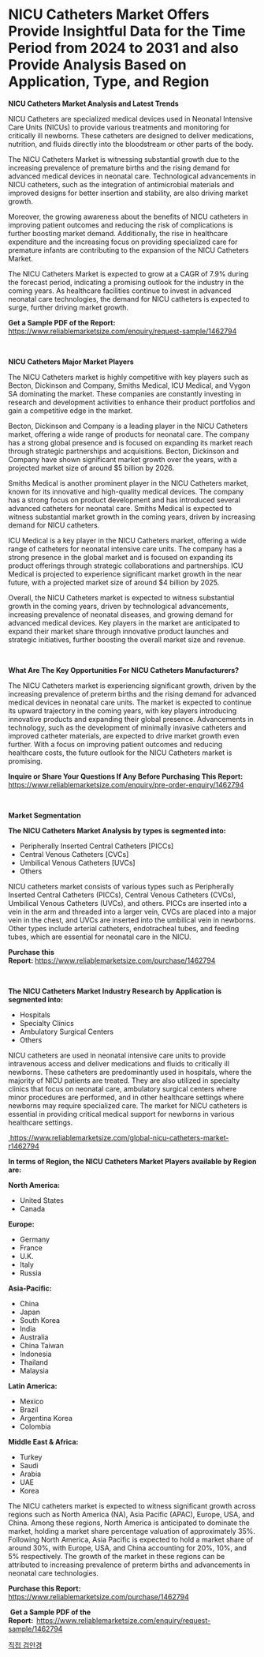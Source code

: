 <p><h1>NICU Catheters Market Offers Provide Insightful Data for the Time Period from 2024 to 2031 and also Provide Analysis Based on Application, Type, and Region</h1></p><p><strong>NICU Catheters Market Analysis and Latest Trends</strong></p>
<p><p>NICU Catheters are specialized medical devices used in Neonatal Intensive Care Units (NICUs) to provide various treatments and monitoring for critically ill newborns. These catheters are designed to deliver medications, nutrition, and fluids directly into the bloodstream or other parts of the body.</p><p>The NICU Catheters Market is witnessing substantial growth due to the increasing prevalence of premature births and the rising demand for advanced medical devices in neonatal care. Technological advancements in NICU catheters, such as the integration of antimicrobial materials and improved designs for better insertion and stability, are also driving market growth.</p><p>Moreover, the growing awareness about the benefits of NICU catheters in improving patient outcomes and reducing the risk of complications is further boosting market demand. Additionally, the rise in healthcare expenditure and the increasing focus on providing specialized care for premature infants are contributing to the expansion of the NICU Catheters Market.</p><p>The NICU Catheters Market is expected to grow at a CAGR of 7.9% during the forecast period, indicating a promising outlook for the industry in the coming years. As healthcare facilities continue to invest in advanced neonatal care technologies, the demand for NICU catheters is expected to surge, further driving market growth.</p></p>
<p><strong>Get a Sample PDF of the Report:&nbsp;</strong> <a href="https://www.reliablemarketsize.com/enquiry/request-sample/1462794">https://www.reliablemarketsize.com/enquiry/request-sample/1462794</a></p>
<p>&nbsp;</p>
<p><strong>NICU Catheters Major Market Players</strong></p>
<p><p>The NICU Catheters market is highly competitive with key players such as Becton, Dickinson and Company, Smiths Medical, ICU Medical, and Vygon SA dominating the market. These companies are constantly investing in research and development activities to enhance their product portfolios and gain a competitive edge in the market.</p><p>Becton, Dickinson and Company is a leading player in the NICU Catheters market, offering a wide range of products for neonatal care. The company has a strong global presence and is focused on expanding its market reach through strategic partnerships and acquisitions. Becton, Dickinson and Company have shown significant market growth over the years, with a projected market size of around $5 billion by 2026.</p><p>Smiths Medical is another prominent player in the NICU Catheters market, known for its innovative and high-quality medical devices. The company has a strong focus on product development and has introduced several advanced catheters for neonatal care. Smiths Medical is expected to witness substantial market growth in the coming years, driven by increasing demand for NICU catheters.</p><p>ICU Medical is a key player in the NICU Catheters market, offering a wide range of catheters for neonatal intensive care units. The company has a strong presence in the global market and is focused on expanding its product offerings through strategic collaborations and partnerships. ICU Medical is projected to experience significant market growth in the near future, with a projected market size of around $4 billion by 2025.</p><p>Overall, the NICU Catheters market is expected to witness substantial growth in the coming years, driven by technological advancements, increasing prevalence of neonatal diseases, and growing demand for advanced medical devices. Key players in the market are anticipated to expand their market share through innovative product launches and strategic initiatives, further boosting the overall market size and revenue.</p></p>
<p>&nbsp;</p>
<p><strong>What Are The Key Opportunities For NICU Catheters Manufacturers?</strong></p>
<p><p>The NICU Catheters market is experiencing significant growth, driven by the increasing prevalence of preterm births and the rising demand for advanced medical devices in neonatal care units. The market is expected to continue its upward trajectory in the coming years, with key players introducing innovative products and expanding their global presence. Advancements in technology, such as the development of minimally invasive catheters and improved catheter materials, are expected to drive market growth even further. With a focus on improving patient outcomes and reducing healthcare costs, the future outlook for the NICU Catheters market is promising.</p></p>
<p><strong>Inquire or Share Your Questions If Any Before Purchasing This Report:</strong> <a href="https://www.reliablemarketsize.com/enquiry/pre-order-enquiry/1462794">https://www.reliablemarketsize.com/enquiry/pre-order-enquiry/1462794</a></p>
<p>&nbsp;</p>
<p><strong>Market Segmentation</strong></p>
<p><strong>The NICU Catheters Market Analysis by types is segmented into:</strong></p>
<p><ul><li>Peripherally Inserted Central Catheters [PICCs]</li><li>Central Venous Catheters [CVCs]</li><li>Umbilical Venous Catheters [UVCs]</li><li>Others</li></ul></p>
<p><p>NICU catheters market consists of various types such as Peripherally Inserted Central Catheters (PICCs), Central Venous Catheters (CVCs), Umbilical Venous Catheters (UVCs), and others. PICCs are inserted into a vein in the arm and threaded into a larger vein, CVCs are placed into a major vein in the chest, and UVCs are inserted into the umbilical vein in newborns. Other types include arterial catheters, endotracheal tubes, and feeding tubes, which are essential for neonatal care in the NICU.</p></p>
<p><strong>Purchase this Report:&nbsp;</strong><a href="https://www.reliablemarketsize.com/purchase/1462794">https://www.reliablemarketsize.com/purchase/1462794</a></p>
<p>&nbsp;</p>
<p><strong>The NICU Catheters Market Industry Research by Application is segmented into:</strong></p>
<p><ul><li>Hospitals</li><li>Specialty Clinics</li><li>Ambulatory Surgical Centers</li><li>Others</li></ul></p>
<p><p>NICU catheters are used in neonatal intensive care units to provide intravenous access and deliver medications and fluids to critically ill newborns. These catheters are predominantly used in hospitals, where the majority of NICU patients are treated. They are also utilized in specialty clinics that focus on neonatal care, ambulatory surgical centers where minor procedures are performed, and in other healthcare settings where newborns may require specialized care. The market for NICU catheters is essential in providing critical medical support for newborns in various healthcare settings.</p></p>
<p><a href="https://www.reliablemarketsize.com/global-nicu-catheters-market-r1462794">&nbsp;https://www.reliablemarketsize.com/global-nicu-catheters-market-r1462794</a></p>
<p><strong>In terms of Region, the NICU Catheters Market Players available by Region are:</strong></p>
<p>
    <p> <strong> North America: </strong>
        <ul>
            <li>United States</li>
            <li>Canada</li>
        </ul>
        </p> 
    <p> <strong> Europe: </strong>
        <ul>
            <li>Germany</li>
            <li>France</li>
            <li>U.K.</li>
            <li>Italy</li>
            <li>Russia</li>
        </ul>
        </p> 
    <p> <strong> Asia-Pacific: </strong>
        <ul>
            <li>China</li>
            <li>Japan</li>
            <li>South Korea</li>
            <li>India</li>
            <li>Australia</li>
            <li>China Taiwan</li>
            <li>Indonesia</li>
            <li>Thailand</li>
            <li>Malaysia</li>
        </ul>
        </p> 
    <p> <strong> Latin America: </strong>
        <ul>
            <li>Mexico</li>
            <li>Brazil</li>
            <li>Argentina Korea</li>
            <li>Colombia</li>
        </ul>
        </p> 
    <p> <strong> Middle East & Africa: </strong>
        <ul>
            <li>Turkey</li>
            <li>Saudi</li>
            <li>Arabia</li>
            <li>UAE</li>
            <li>Korea</li>
        </ul>
    </p>
    </p>
<p><p>The NICU catheters market is expected to witness significant growth across regions such as North America (NA), Asia Pacific (APAC), Europe, USA, and China. Among these regions, North America is anticipated to dominate the market, holding a market share percentage valuation of approximately 35%. Following North America, Asia Pacific is expected to hold a market share of around 30%, with Europe, USA, and China accounting for 20%, 10%, and 5% respectively. The growth of the market in these regions can be attributed to increasing prevalence of preterm births and advancements in neonatal care technologies.</p></p>
<p><strong>Purchase this Report: </strong><a href="https://www.reliablemarketsize.com/purchase/1462794">https://www.reliablemarketsize.com/purchase/1462794</a></p>
<p>&nbsp;<strong>Get a Sample PDF of the Report:&nbsp;&nbsp;</strong><a href="https://www.reliablemarketsize.com/enquiry/request-sample/1462794">https://www.reliablemarketsize.com/enquiry/request-sample/1462794</a></p>
<p><strong></strong></p>
<p><p><a href="https://github.com/KellyLyncyh543964/Market-Research-Report-List-3/blob/main/926682975113.md">직접 검안경</a></p></p>